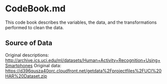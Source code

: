 CodeBook.md
===========
This code book describes the variables, the data, and the transformations performed to clean the data.

Source of Data
--------------
Original descriptions:
http://archive.ics.uci.edu/ml/datasets/Human+Activity+Recognition+Using+Smartphones
Original data:
https://d396qusza40orc.cloudfront.net/getdata%2Fprojectfiles%2FUCI%20HAR%20Dataset.zip 
